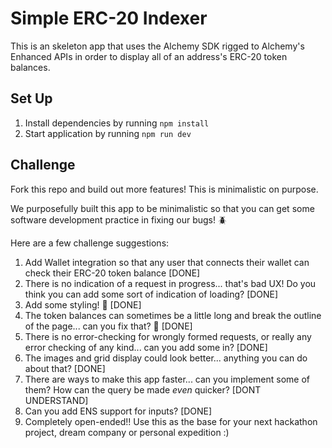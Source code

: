 # Simple ERC-20 Indexer

This is an skeleton app that uses the Alchemy SDK rigged to Alchemy's Enhanced APIs in order to display all of an address's ERC-20 token balances.

## Set Up

1. Install dependencies by running `npm install`
2. Start application by running `npm run dev`

## Challenge

Fork this repo and build out more features! This is minimalistic on purpose.

We purposefully built this app to be minimalistic so that you can get some software development practice in fixing our bugs! 🪲

Here are a few challenge suggestions:

1. Add Wallet integration so that any user that connects their wallet can check their ERC-20 token balance [DONE]
2. There is no indication of a request in progress... that's bad UX! Do you think you can add some sort of indication of loading? [DONE]
3. Add some styling! 🎨 [DONE]
4. The token balances can sometimes be a little long and break the outline of the page... can you fix that? 🔧 [DONE]
5. There is no error-checking for wrongly formed requests, or really any error checking of any kind... can you add some in? [DONE]
6. The images and grid display could look better... anything you can do about that? [DONE]
7. There are ways to make this app faster... can you implement some of them? How can the query be made _even_ quicker? [DONT UNDERSTAND]
8. Can you add ENS support for inputs? [DONE]
9. Completely open-ended!! Use this as the base for your next hackathon project, dream company or personal expedition :)
